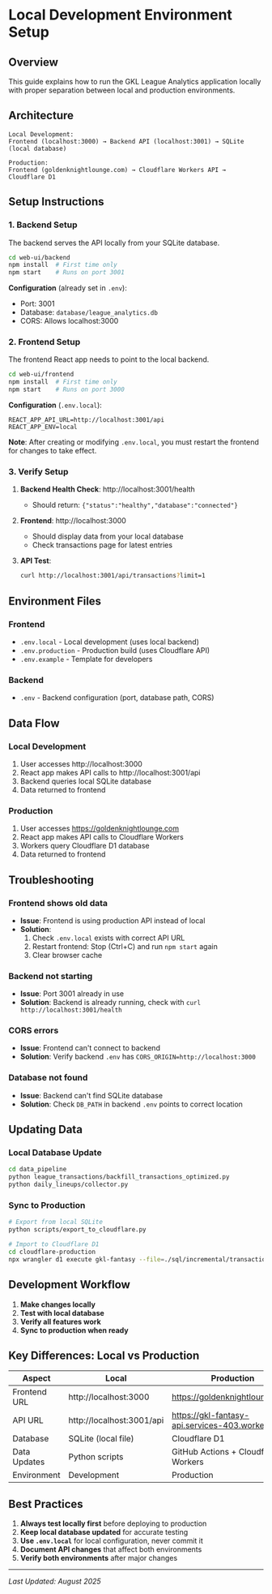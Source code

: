 # Local Development Environment Setup

## Overview
This guide explains how to run the GKL League Analytics application locally with proper separation between local and production environments.

## Architecture

```
Local Development:
Frontend (localhost:3000) → Backend API (localhost:3001) → SQLite (local database)

Production:
Frontend (goldenknightlounge.com) → Cloudflare Workers API → Cloudflare D1
```

## Setup Instructions

### 1. Backend Setup

The backend serves the API locally from your SQLite database.

```bash
cd web-ui/backend
npm install  # First time only
npm start    # Runs on port 3001
```

**Configuration** (already set in `.env`):
- Port: 3001
- Database: `database/league_analytics.db`
- CORS: Allows localhost:3000

### 2. Frontend Setup

The frontend React app needs to point to the local backend.

```bash
cd web-ui/frontend
npm install  # First time only
npm start    # Runs on port 3000
```

**Configuration** (`.env.local`):
```
REACT_APP_API_URL=http://localhost:3001/api
REACT_APP_ENV=local
```

**Note**: After creating or modifying `.env.local`, you must restart the frontend for changes to take effect.

### 3. Verify Setup

1. **Backend Health Check**: http://localhost:3001/health
   - Should return: `{"status":"healthy","database":"connected"}`

2. **Frontend**: http://localhost:3000
   - Should display data from your local database
   - Check transactions page for latest entries

3. **API Test**:
   ```bash
   curl http://localhost:3001/api/transactions?limit=1
   ```

## Environment Files

### Frontend
- `.env.local` - Local development (uses local backend)
- `.env.production` - Production build (uses Cloudflare API)
- `.env.example` - Template for developers

### Backend
- `.env` - Backend configuration (port, database path, CORS)

## Data Flow

### Local Development
1. User accesses http://localhost:3000
2. React app makes API calls to http://localhost:3001/api
3. Backend queries local SQLite database
4. Data returned to frontend

### Production
1. User accesses https://goldenknightlounge.com
2. React app makes API calls to Cloudflare Workers
3. Workers query Cloudflare D1 database
4. Data returned to frontend

## Troubleshooting

### Frontend shows old data
- **Issue**: Frontend is using production API instead of local
- **Solution**: 
  1. Check `.env.local` exists with correct API URL
  2. Restart frontend: Stop (Ctrl+C) and run `npm start` again
  3. Clear browser cache

### Backend not starting
- **Issue**: Port 3001 already in use
- **Solution**: Backend is already running, check with `curl http://localhost:3001/health`

### CORS errors
- **Issue**: Frontend can't connect to backend
- **Solution**: Verify backend `.env` has `CORS_ORIGIN=http://localhost:3000`

### Database not found
- **Issue**: Backend can't find SQLite database
- **Solution**: Check `DB_PATH` in backend `.env` points to correct location

## Updating Data

### Local Database Update
```bash
cd data_pipeline
python league_transactions/backfill_transactions_optimized.py
python daily_lineups/collector.py
```

### Sync to Production
```bash
# Export from local SQLite
python scripts/export_to_cloudflare.py

# Import to Cloudflare D1
cd cloudflare-production
npx wrangler d1 execute gkl-fantasy --file=./sql/incremental/transactions.sql --remote
```

## Development Workflow

1. **Make changes locally**
2. **Test with local database**
3. **Verify all features work**
4. **Sync to production when ready**

## Key Differences: Local vs Production

| Aspect | Local | Production |
|--------|-------|------------|
| Frontend URL | http://localhost:3000 | https://goldenknightlounge.com |
| API URL | http://localhost:3001/api | https://gkl-fantasy-api.services-403.workers.dev |
| Database | SQLite (local file) | Cloudflare D1 |
| Data Updates | Python scripts | GitHub Actions + Cloudflare Workers |
| Environment | Development | Production |

## Best Practices

1. **Always test locally first** before deploying to production
2. **Keep local database updated** for accurate testing
3. **Use `.env.local`** for local configuration, never commit it
4. **Document API changes** that affect both environments
5. **Verify both environments** after major changes

---

*Last Updated: August 2025*